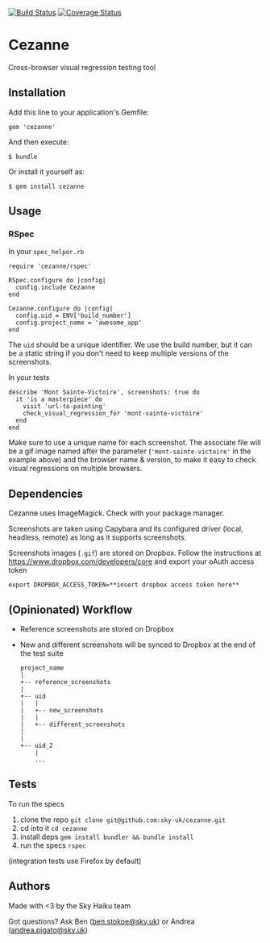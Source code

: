 [![Build Status](https://travis-ci.org/sky-uk/cezanne.svg?branch=master)](https://travis-ci.org/sky-uk/cezanne)
[![Coverage Status](https://coveralls.io/repos/sky-uk/cezanne/badge.svg?branch=master&service=github)](https://coveralls.io/github/sky-uk/cezanne?branch=master)

# Cezanne

Cross-browser visual regression testing tool

## Installation

Add this line to your application's Gemfile:

    gem 'cezanne'

And then execute:

    $ bundle

Or install it yourself as:

    $ gem install cezanne

## Usage 
### RSpec

In your `spec_helper.rb`
    
    require 'cezanne/rspec'
    
    RSpec.configure do |config|
      config.include Cezanne
    end

    Cezanne.configure do |config|
      config.uid = ENV['build_number']
      config.project_name = 'awesome_app'
    end

The `uid` should be a unique identifier. We use the build number, but it can be a static string if you don't need
to keep multiple versions of the screenshots.

In your tests

    
    describe 'Mont Sainte-Victoire', screenshots: true do
      it 'is a masterpiece' do
        visit 'url-to-painting'
        check_visual_regression_for 'mont-sainte-victoire'
      end
    end

Make sure to use a unique name for each screenshot. 
The associate file will be a gif image named after the parameter (`'mont-sainte-victoire'` in the example above)
and the browser name & version, to make it easy to check visual regressions on multiple browsers.

## Dependencies

Cezanne uses ImageMagick. Check with your package manager.

Screenshots are taken using Capybara and its configured driver (local, headless, remote) as long as it supports screenshots.

Screenshots images (`.gif`) are stored on Dropbox. Follow the instructions at https://www.dropbox.com/developers/core and 
export your oAuth access token

    export DROPBOX_ACCESS_TOKEN=**insert dropbox access token here**


## (Opinionated) Workflow

* Reference screenshots are stored on Dropbox
* New and different screenshots will be synced to Dropbox at the end of the test suite 


    ```
    project_name
    |
    +-- reference_screenshots
    |
    +-- uid
    |   |
    |   +-- new_screenshots
    |   |
    |   +-- different_screenshots
    |
    |
    +-- uid_2
        |
        ...
    ```

## Tests

To run the specs

1. clone the repo `git clone git@github.com:sky-uk/cezanne.git`
2. cd into it `cd cezanne`
3. install deps `gem install bundler && bundle install`
4. run the specs `rspec`

(integration tests use Firefox by default)

## Authors

Made with <3 by the Sky Haiku team

Got questions? Ask Ben (ben.stokoe@sky.uk) or Andrea (andrea.pigato@sky.uk)
